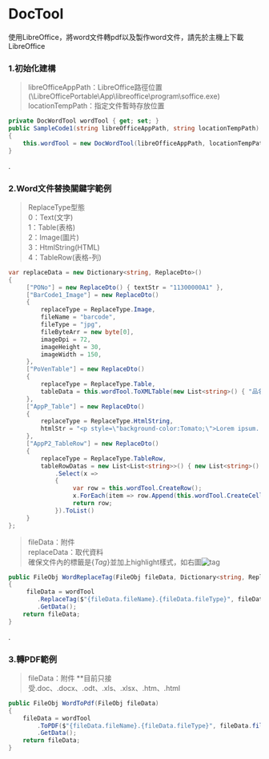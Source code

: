 # DocTool
使用LibreOffice，將word文件轉pdf以及製作word文件，請先於主機上下載LibreOffice
  
### 1.初始化建構
>libreOfficeAppPath：LibreOffice路徑位置(\LibreOfficePortable\App\libreoffice\program\soffice.exe)  
>locationTempPath：指定文件暫時存放位置  
```c#
private DocWordTool wordTool { get; set; }
public SampleCode1(string libreOfficeAppPath, string locationTempPath)
{
    this.wordTool = new DocWordTool(libreOfficeAppPath, locationTempPath);
}
```
  .
### 2.Word文件替換關鍵字範例
>ReplaceType型態  
>0：Text(文字)  
>1：Table(表格)  
>2：Image(圖片)  
>3：HtmlString(HTML)  
>4：TableRow(表格-列)  
```c#
var replaceData = new Dictionary<string, ReplaceDto>()
{
     ["PONo"] = new ReplaceDto() { textStr = "11300000A1" },
     ["BarCode1_Image"] = new ReplaceDto()
     {
         replaceType = ReplaceType.Image,
         fileName = "barcode",
         fileType = "jpg",
         fileByteArr = new byte[0],
         imageDpi = 72,
         imageHeight = 30,
         imageWidth = 150,
     },
     ["PoVenTable"] = new ReplaceDto()
     {
         replaceType = ReplaceType.Table,
         tableData = this.wordTool.ToXMLTable(new List<string>() { "品名", "數量", "總價" }, new List<List<string>>() { new List<string>() { "A", "1", "1500" } }),
     },
     ["AppP_Table"] = new ReplaceDto()
     {
         replaceType = ReplaceType.HtmlString,
         htmlStr = "<p style=\"background-color:Tomato;\">Lorem ipsum...</p>",
     },
     ["AppP2_TableRow"] = new ReplaceDto()
     {
         replaceType = ReplaceType.TableRow,
         tableRowDatas = new List<List<string>>() { new List<string>() { "A", "1", "1500" } }
             .Select(x =>
             {
                  var row = this.wordTool.CreateRow();
                  x.ForEach(item => row.Append(this.wordTool.CreateCell(item)));
                  return row;
             }).ToList()
     }
};
```
>fileData：附件  
>replaceData：取代資料  
>確保文件內的標籤是{$Tag$}並加上highlight樣式，如右圖![tag](https://img.shields.io/badge/-{$YourTag$}-fffd00?style=for-the-badge)  
```c#
public FileObj WordReplaceTag(FileObj fileData, Dictionary<string, ReplaceDto> replaceData)
{
     fileData = wordTool
        .ReplaceTag($"{fileData.fileName}.{fileData.fileType}", fileData.fileByteArr, replaceData)
        .GetData();
    return fileData;
}
```
  .
### 3.轉PDF範例
>fileData：附件
**目前只接受.doc、.docx、.odt、.xls、.xlsx、.htm、.html
```c#
public FileObj WordToPdf(FileObj fileData)
{
    fileData = wordTool
        .ToPDF($"{fileData.fileName}.{fileData.fileType}", fileData.fileByteArr)
        .GetData();
    return fileData;
}
```
